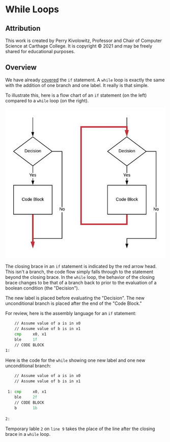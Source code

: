 # While Loops

## Attribution

This work is created by Perry Kivolowitz, Professor and Chair of Computer Science at Carthage College. It is copyright © 2021 and may be freely
shared for educational purposes.

## Overview

We have already [covered](../if/if.md) the `if` statement. A `while` loop is exactly the same with the addition of one branch and one label. It really is that simple.

To illustrate this, here is a flow chart of an `if` statement (on the left) compared to a `while` loop (on the right).

![while loop](./while.jpeg)

The closing brace in an `if` statement is indicated by the red arrow head. This isn't a branch, the code flow simply falls through to the statement beyond the closing brace. In the `while` loop, the behavior of the closing brace changes to be that of a branch back to prior to the evaluation of a boolean condition (the "Decision").

The new label is placed before evaluating the "Decision". The new unconditional branch is placed after the end of the "Code Block."

For review, here is the assembly language for an `if` statement:

```asm
    // Assume value of a is in x0                                       // 1 
    // Assume value of b is in x1                                       // 2 
    cmp     x0, x1                                                      // 3 
    ble     1f                                                          // 4 
    // CODE BLOCK                                                       // 5 
1:                                                                      // 6 
```


Here is the code for the `while` showing one new label and one new unconditional branch:

```asm
    // Assume value of a is in x0                                       // 1 
    // Assume value of b is in x1                                       // 2 
                                                                        // 3 
 1: cmp     x0, x1                                                      // 4 
    ble     2f                                                          // 5 
    // CODE BLOCK                                                       // 6 
    b       1b                                                          // 7 
                                                                        // 8 
2:                                                                      // 9 
```

Temporary lable `2` on `line 9` takes the place of the line after the closing brace in a `while` loop.
